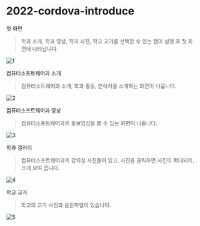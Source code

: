 # 2022-cordova-introduce

첫 화면
> 학과 소개, 학과 영상, 학과 사진, 학교 교가를 선택할 수 있는 탭이 실행 후 첫 화면에 나타납니다.

![1](https://user-images.githubusercontent.com/90297003/204459912-1031c2fe-e004-48f0-9841-61f668920447.png)

컴퓨터소프트웨어과 소개
> 컴퓨터소트웨어과 소개, 학과 활동, 연락처를 소개하는 화면이 나옵니다.

![2](https://user-images.githubusercontent.com/90297003/204459920-89c1851c-ce17-4db7-914e-cde301bc1893.png)

컴퓨터소프트웨어과 영상
> 컴퓨터소프트웨어과의 홍보영상을 볼 수 있는 화면이 나옵니다.

![3](https://user-images.githubusercontent.com/90297003/204459929-cb1aaff0-1858-43ea-86f5-c75414f3fee3.png)

학과 갤러리
> 컴퓨터소프트웨어과의 강의실 사진들이 있고, 사진을 클릭하면 사진이 확대되어, 크게 보여 줍니다.

![4](https://user-images.githubusercontent.com/90297003/204459937-27a4dd24-e182-45a2-8fe8-01b24c1c4ac1.png)

학교 교가 
> 학교의 교가 사진과 음원파일이 있습니다.

![5](https://user-images.githubusercontent.com/90297003/204459946-a3349e45-59e5-455f-adda-5b47ee51c00c.png)
